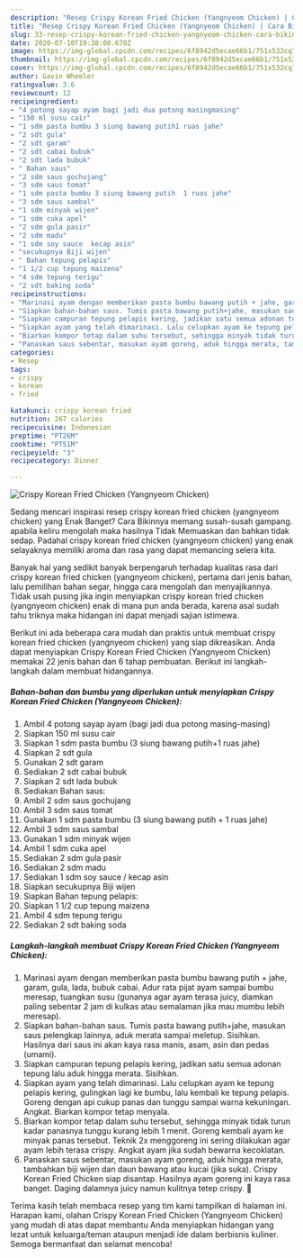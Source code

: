 ```yaml
---
description: "Resep Crispy Korean Fried Chicken (Yangnyeom Chicken) | Cara Bikin Crispy Korean Fried Chicken (Yangnyeom Chicken) Yang Sempurna"
title: "Resep Crispy Korean Fried Chicken (Yangnyeom Chicken) | Cara Bikin Crispy Korean Fried Chicken (Yangnyeom Chicken) Yang Sempurna"
slug: 33-resep-crispy-korean-fried-chicken-yangnyeom-chicken-cara-bikin-crispy-korean-fried-chicken-yangnyeom-chicken-yang-sempurna
date: 2020-07-10T19:38:08.670Z
image: https://img-global.cpcdn.com/recipes/6f8942d5ecae66b1/751x532cq70/crispy-korean-fried-chicken-yangnyeom-chicken-foto-resep-utama.jpg
thumbnail: https://img-global.cpcdn.com/recipes/6f8942d5ecae66b1/751x532cq70/crispy-korean-fried-chicken-yangnyeom-chicken-foto-resep-utama.jpg
cover: https://img-global.cpcdn.com/recipes/6f8942d5ecae66b1/751x532cq70/crispy-korean-fried-chicken-yangnyeom-chicken-foto-resep-utama.jpg
author: Gavin Wheeler
ratingvalue: 3.6
reviewcount: 12
recipeingredient:
- "4 potong sayap ayam bagi jadi dua potong masingmasing"
- "150 ml susu cair"
- "1 sdm pasta bumbu 3 siung bawang putih1 ruas jahe"
- "2 sdt gula"
- "2 sdt garam"
- "2 sdt cabai bubuk"
- "2 sdt lada bubuk"
- " Bahan saus"
- "2 sdm saus gochujang"
- "3 sdm saus tomat"
- "1 sdm pasta bumbu 3 siung bawang putih  1 ruas jahe"
- "3 sdm saus sambal"
- "1 sdm minyak wijen"
- "1 sdm cuka apel"
- "2 sdm gula pasir"
- "2 sdm madu"
- "1 sdm soy sauce  kecap asin"
- "secukupnya Biji wijen"
- " Bahan tepung pelapis"
- "1 1/2 cup tepung maizena"
- "4 sdm tepung terigu"
- "2 sdt baking soda"
recipeinstructions:
- "Marinasi ayam dengan memberikan pasta bumbu bawang putih + jahe, garam, gula, lada, bubuk cabai. Adur rata pijat ayam sampai bumbu meresap, tuangkan susu (gunanya agar ayam terasa juicy, diamkan paling sebentar 2 jam di kulkas atau semalaman jika mau mumbu lebih meresap)."
- "Siapkan bahan-bahan saus. Tumis pasta bawang putih+jahe, masukan saus pelengkap lainnya, aduk merata sampai meletup. Sisihkan. Hasilnya dari saus ini akan kaya rasa manis, asam, asin dan pedas (umami)."
- "Siapkan campuran tepung pelapis kering, jadikan satu semua adonan tepung lalu aduk hingga merata. Sisihkan."
- "Siapkan ayam yang telah dimarinasi. Lalu celupkan ayam ke tepung pelapis kering, gulingkan lagi ke bumbu, lalu kembali ke tepung pelapis. Goreng dengan api cukup panas dan tunggu sampai warna kekuningan. Angkat. Biarkan kompor tetap menyala."
- "Biarkan kompor tetap dalam suhu tersebut, sehingga minyak tidak turun kadar panasnya tunggu kurang lebih 1 menit. Goreng kembali ayam ke minyak panas tersebut. Teknik 2x menggoreng ini sering dilakukan agar ayam lebih terasa crispy. Angkat ayam jika sudah bewarna kecoklatan."
- "Panaskan saus sebentar, masukan ayam goreng, aduk hingga merata, tambahkan biji wijen dan daun bawang atau kucai (jika suka). Crispy Korean Fried Chicken siap disantap. Hasilnya ayam goreng ini kaya rasa banget. Daging dalamnya juicy namun kulitnya tetep crispy. 🤤"
categories:
- Resep
tags:
- crispy
- korean
- fried

katakunci: crispy korean fried 
nutrition: 267 calories
recipecuisine: Indonesian
preptime: "PT26M"
cooktime: "PT51M"
recipeyield: "3"
recipecategory: Dinner

---
```



![Crispy Korean Fried Chicken (Yangnyeom Chicken)](https://img-global.cpcdn.com/recipes/6f8942d5ecae66b1/751x532cq70/crispy-korean-fried-chicken-yangnyeom-chicken-foto-resep-utama.jpg)

Sedang mencari inspirasi resep crispy korean fried chicken (yangnyeom chicken) yang Enak Banget? Cara Bikinnya memang susah-susah gampang. apabila keliru mengolah maka hasilnya Tidak Memuaskan dan bahkan tidak sedap. Padahal crispy korean fried chicken (yangnyeom chicken) yang enak selayaknya memiliki aroma dan rasa yang dapat memancing selera kita.

Banyak hal yang sedikit banyak berpengaruh terhadap kualitas rasa dari crispy korean fried chicken (yangnyeom chicken), pertama dari jenis bahan, lalu pemilihan bahan segar, hingga cara mengolah dan menyajikannya. Tidak usah pusing jika ingin menyiapkan crispy korean fried chicken (yangnyeom chicken) enak di mana pun anda berada, karena asal sudah tahu triknya maka hidangan ini dapat menjadi sajian istimewa.




Berikut ini ada beberapa cara mudah dan praktis untuk membuat crispy korean fried chicken (yangnyeom chicken) yang siap dikreasikan. Anda dapat menyiapkan Crispy Korean Fried Chicken (Yangnyeom Chicken) memakai 22 jenis bahan dan 6 tahap pembuatan. Berikut ini langkah-langkah dalam membuat hidangannya.

<!--inarticleads1-->

##### Bahan-bahan dan bumbu yang diperlukan untuk menyiapkan Crispy Korean Fried Chicken (Yangnyeom Chicken):

1. Ambil 4 potong sayap ayam (bagi jadi dua potong masing-masing)
1. Siapkan 150 ml susu cair
1. Siapkan 1 sdm pasta bumbu (3 siung bawang putih+1 ruas jahe)
1. Siapkan 2 sdt gula
1. Gunakan 2 sdt garam
1. Sediakan 2 sdt cabai bubuk
1. Siapkan 2 sdt lada bubuk
1. Sediakan  Bahan saus:
1. Ambil 2 sdm saus gochujang
1. Ambil 3 sdm saus tomat
1. Gunakan 1 sdm pasta bumbu (3 siung bawang putih + 1 ruas jahe)
1. Ambil 3 sdm saus sambal
1. Gunakan 1 sdm minyak wijen
1. Ambil 1 sdm cuka apel
1. Sediakan 2 sdm gula pasir
1. Sediakan 2 sdm madu
1. Sediakan 1 sdm soy sauce / kecap asin
1. Siapkan secukupnya Biji wijen
1. Siapkan  Bahan tepung pelapis:
1. Siapkan 1 1/2 cup tepung maizena
1. Ambil 4 sdm tepung terigu
1. Sediakan 2 sdt baking soda




<!--inarticleads2-->

##### Langkah-langkah membuat Crispy Korean Fried Chicken (Yangnyeom Chicken):

1. Marinasi ayam dengan memberikan pasta bumbu bawang putih + jahe, garam, gula, lada, bubuk cabai. Adur rata pijat ayam sampai bumbu meresap, tuangkan susu (gunanya agar ayam terasa juicy, diamkan paling sebentar 2 jam di kulkas atau semalaman jika mau mumbu lebih meresap).
1. Siapkan bahan-bahan saus. Tumis pasta bawang putih+jahe, masukan saus pelengkap lainnya, aduk merata sampai meletup. Sisihkan. Hasilnya dari saus ini akan kaya rasa manis, asam, asin dan pedas (umami).
1. Siapkan campuran tepung pelapis kering, jadikan satu semua adonan tepung lalu aduk hingga merata. Sisihkan.
1. Siapkan ayam yang telah dimarinasi. Lalu celupkan ayam ke tepung pelapis kering, gulingkan lagi ke bumbu, lalu kembali ke tepung pelapis. Goreng dengan api cukup panas dan tunggu sampai warna kekuningan. Angkat. Biarkan kompor tetap menyala.
1. Biarkan kompor tetap dalam suhu tersebut, sehingga minyak tidak turun kadar panasnya tunggu kurang lebih 1 menit. Goreng kembali ayam ke minyak panas tersebut. Teknik 2x menggoreng ini sering dilakukan agar ayam lebih terasa crispy. Angkat ayam jika sudah bewarna kecoklatan.
1. Panaskan saus sebentar, masukan ayam goreng, aduk hingga merata, tambahkan biji wijen dan daun bawang atau kucai (jika suka). Crispy Korean Fried Chicken siap disantap. Hasilnya ayam goreng ini kaya rasa banget. Daging dalamnya juicy namun kulitnya tetep crispy. 🤤




Terima kasih telah membaca resep yang tim kami tampilkan di halaman ini. Harapan kami, olahan Crispy Korean Fried Chicken (Yangnyeom Chicken) yang mudah di atas dapat membantu Anda menyiapkan hidangan yang lezat untuk keluarga/teman ataupun menjadi ide dalam berbisnis kuliner. Semoga bermanfaat dan selamat mencoba!
